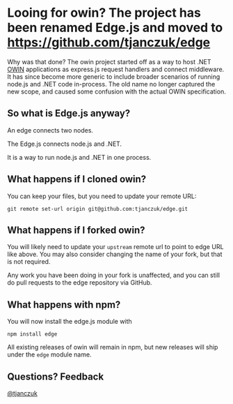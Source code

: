 Looing for owin? The project has been renamed Edge.js and moved to https://github.com/tjanczuk/edge 
====

Why was that done? The owin project started off as a way to host .NET [OWIN](http://owin.net) applications as express.js request handlers and connect middleware. It has since become more generic to include broader scenarios of running node.js and .NET code in-process. The old name no longer captured the new scope, and caused some confusion with the actual OWIN specification. 

## So what is Edge.js anyway?

An edge connects two nodes.

The Edge.js connects node.js and .NET. 

It is a way to run node.js and .NET in one process. 

## What happens if I cloned owin?

You can keep your files, but you need to update your remote URL:

```
git remote set-url origin git@github.com:tjanczuk/edge.git
```

## What happens if I forked owin?

You will likely need to update your `upstream` remote url to point to edge URL like above. You may also consider changing the name of your fork, but that is not required. 

Any work you have been doing in your fork is unaffected, and you can still do pull requests to the edge repository via GitHub.

## What happens with npm?

You will now install the edge.js module with

```
npm install edge
```

All existing releases of owin will remain in npm, but new releases will ship under the `edge` module name.

## Questions? Feedback

[@tjanczuk](http://twitter.com/tjanczuk)
